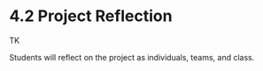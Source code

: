 # 4.2 Project Reflection

TK

Students will reflect on the project as individuals, teams, and class.

